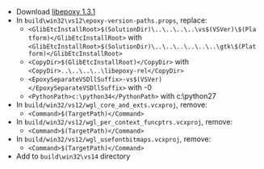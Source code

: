  * Download [libepoxy 1.3.1](https://github.com/anholt/libepoxy/releases/download/v1.3.1/libepoxy-1.3.1.tar.bz2)
 * In `build\win32\vs12\epoxy-version-paths.props`, replace:
	* `<GlibEtcInstallRoot>$(SolutionDir)\..\..\..\..\vs$(VSVer)\$(Platform)</GlibEtcInstallRoot>` with
`<GlibEtcInstallRoot>$(SolutionDir)\..\..\..\..\..\..\gtk\$(Platform)</GlibEtcInstallRoot>`
	* `<CopyDir>$(GlibEtcInstallRoot)</CopyDir>` with
`<CopyDir>..\..\..\..\libepoxy-rel</CopyDir>`
	* `<EpoxySeparateVSDllSuffix>-vs$(VSVer)</EpoxySeparateVSDllSuffix>` with
<EpoxySeparateVSDllSuffix>-0</EpoxySeparateVSDllSuffix>
	* `<PythonPath>c:\python34</PythonPath>` with
<PythonPath>c:\python27</PythonPath>
 * In `build/win32/vs12/wgl_core_and_exts.vcxproj`, remove:
	* `<Command>$(TargetPath)</Command>`
 * In `build/win32/vs12/wgl_per_context_funcptrs.vcxproj`, remove:
	* `<Command>$(TargetPath)</Command>`
 * In `build/win32/vs12/wgl_usefontbitmaps.vcxproj`, remove:
	* `<Command>$(TargetPath)</Command>`
 * Add to `build\win32\vs14` directory
